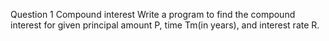 Question 1 Compound interest Write a program to find the compound interest for given principal amount P, time Tm(in years), and interest rate R.
